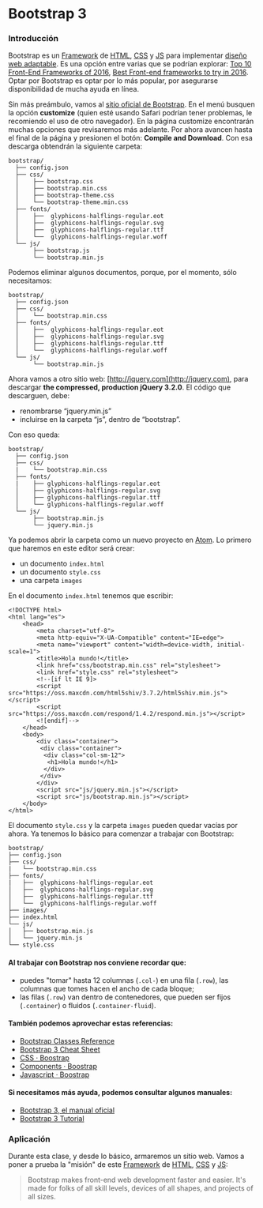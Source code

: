 # Bootstrap 3

### Introducción

Bootstrap es un [Framework](https://es.wikipedia.org/wiki/Framework) de [HTML](https://developer.mozilla.org/es/docs/Glossary/HTML), [CSS](https://developer.mozilla.org/es/docs/Glossary/CSS) y [JS](https://developer.mozilla.org/es/docs/Glossary/JavaScript) para implementar [diseño web adaptable](https://es.wikipedia.org/wiki/Dise%C3%B1o_web_adaptable). Es una opción entre varias que se podrían explorar: [Top 10 Front-End Frameworks of 2016](https://www.keycdn.com/blog/front-end-frameworks/), [Best Front-end frameworks to try in 2016](https://hashnode.com/post/best-front-end-frameworks-to-try-in-2016-cin1unmcn00tvrb535out1y08). Optar por Bootstrap es optar por lo más popular, por asegurarse disponibilidad de mucha ayuda en línea.

Sin más preámbulo, vamos al [sitio oficial de Bootstrap](http://getbootstrap.com). En el menú busquen la opción **customize** (quien esté usando Safari podrían tener problemas, le recomiendo el uso de otro navegador). En la página customize encontrarán muchas opciones que revisaremos más adelante. Por ahora avancen hasta el final de la página y presionen el botón: **Compile and Download**. Con esa descarga obtendrán la siguiente carpeta:

```
bootstrap/
  ├── config.json
  ├── css/
  │    ├── bootstrap.css
  │    ├── bootstrap.min.css
  │    ├── bootstrap-theme.css
  │    └── bootstrap-theme.min.css
  ├── fonts/
  │    ├──  glyphicons-halflings-regular.eot
  │    ├──  glyphicons-halflings-regular.svg
  │    ├──  glyphicons-halflings-regular.ttf
  │    └──  glyphicons-halflings-regular.woff
  └── js/
       ├── bootstrap.js
       └── bootstrap.min.js
```

Podemos eliminar algunos documentos, porque, por el momento, sólo necesitamos: 

```
bootstrap/
  ├── config.json
  ├── css/
  │    └── bootstrap.min.css 
  ├── fonts/
  │    ├──  glyphicons-halflings-regular.eot
  │    ├──  glyphicons-halflings-regular.svg
  │    ├──  glyphicons-halflings-regular.ttf
  │    └──  glyphicons-halflings-regular.woff
  └── js/
       └── bootstrap.min.js
```

Ahora vamos a otro sitio web: [http://jquery.com](http://jquery.com), para descargar **the compressed, production jQuery 3.2.0**. El código que descarguen, debe:

- renombrarse “jquery.min.js”
- incluirse en la carpeta “js”, dentro de “bootstrap”. 

Con eso queda:

```
bootstrap/
  ├── config.json
  ├── css/
  |    └── bootstrap.min.css
  ├── fonts/
  |    ├── glyphicons-halflings-regular.eot
  │    ├── glyphicons-halflings-regular.svg
  │    ├── glyphicons-halflings-regular.ttf
  │    └── glyphicons-halflings-regular.woff
  └── js/
       ├── bootstrap.min.js
       └── jquery.min.js
```

Ya podemos abrir la carpeta como un nuevo proyecto en [Atom](https://atom.io/). Lo primero que haremos en este editor será crear:

- un documento `index.html`
- un documento `style.css`
- una carpeta `images`

En el documento `index.html` tenemos que escribir: 

```
<!DOCTYPE html>
<html lang="es">
    <head>
        <meta charset="utf-8">
        <meta http-equiv="X-UA-Compatible" content="IE=edge">
        <meta name="viewport" content="width=device-width, initial-scale=1">
        <title>Hola mundo!</title>
        <link href="css/bootstrap.min.css" rel="stylesheet">
        <link href="style.css" rel="stylesheet">
        <!--[if lt IE 9]>
        <script src="https://oss.maxcdn.com/html5shiv/3.7.2/html5shiv.min.js"></script>
        <script src="https://oss.maxcdn.com/respond/1.4.2/respond.min.js"></script>
        <![endif]-->
    </head>
    <body>
        <div class="container">
         <div class="container">
          <div class="col-sm-12">
           <h1>Hola mundo!</h1>
          </div>
         </div>
        </div>
        <script src="js/jquery.min.js"></script>
        <script src="js/bootstrap.min.js"></script>
    </body>
</html>
```

El documento `style.css` y la carpeta `images` pueden quedar vacías por ahora. Ya tenemos lo básico para comenzar a trabajar con Bootstrap:

```
bootstrap/
├── config.json
├── css/
|   └── bootstrap.min.css
├── fonts/
|   ├──  glyphicons-halflings-regular.eot
│   ├──  glyphicons-halflings-regular.svg
│   ├──  glyphicons-halflings-regular.ttf
│   └──  glyphicons-halflings-regular.woff
├── images/
├── index.html
└── js/
│   ├── bootstrap.min.js
│   └── jquery.min.js
└── style.css
```

#### Al trabajar con Bootstrap nos conviene recordar que: 

- puedes "tomar" hasta 12 columnas (`.col-`) en una fila (`.row`), las columnas que tomes hacen el ancho de cada bloque;
- las filas (`.row`) van dentro de contenedores, que pueden ser fijos (`.container`) o fluidos (`.container-fluid`).

#### También podemos aprovechar estas referencias:

- [Bootstrap Classes Reference](https://www.w3schools.com/bootstrap/bootstrap_ref_all_classes.asp)
- [Bootstrap 3 Cheat Sheet](https://www.cheatography.com/masonjo/cheat-sheets/bootstrap/)
- [CSS · Boostrap](http://getbootstrap.com/css/)
- [Components · Boostrap](http://getbootstrap.com/components/)
- [Javascript · Boostrap](http://getbootstrap.com/javascript/)

#### Si necesitamos más ayuda, podemos consultar algunos manuales:

- [Bootstrap 3, el manual oficial](https://librosweb.es/libro/bootstrap_3/)
- [Bootstrap 3 Tutorial](https://www.w3schools.com/bootstrap/)

### Aplicación

Durante esta clase, y desde lo básico, armaremos un sitio web. Vamos a poner a prueba la "misión" de este [Framework](https://es.wikipedia.org/wiki/Framework) de [HTML](https://developer.mozilla.org/es/docs/Glossary/HTML), [CSS](https://developer.mozilla.org/es/docs/Glossary/CSS) y [JS](https://developer.mozilla.org/es/docs/Glossary/JavaScript):

> Bootstrap makes front-end web development faster and easier. It's made for folks of all skill levels, devices of all shapes, and projects of all sizes.
